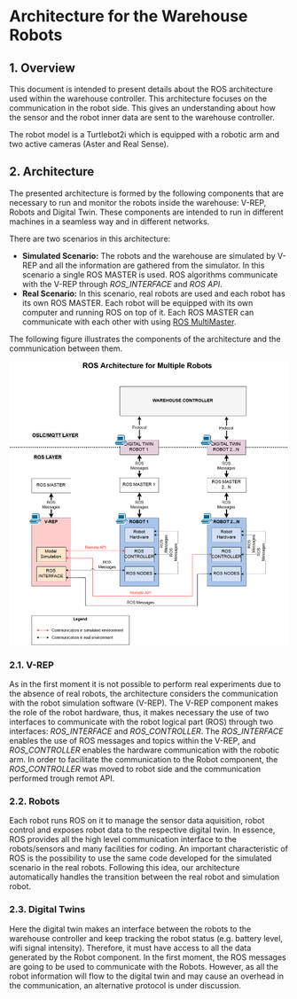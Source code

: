 # Architecture for the Warehouse Robots

## 1. Overview

This document is intended to present details about the ROS architecture used within the warehouse controller. 
This architecture focuses on the communication in the robot side. This gives an understanding about how the sensor and
the robot inner data are sent to the warehouse controller.

The robot model is a Turtlebot2i which is equipped with a robotic arm and two active cameras (Aster and Real Sense).

## 2. Architecture

The  presented architecture is formed by the following components that are necessary to run and monitor the robots inside the
warehouse: V-REP, Robots and Digital Twin. These components are intended to run in different machines in a seamless way
and in different networks. 

There are two scenarios in this architecture: 

- **Simulated Scenario:** The robots and the warehouse are simulated by V-REP and all the information are gathered from the simulator. In this scenario a single ROS MASTER is used. ROS algorithms communicate with the V-REP through *ROS_INTERFACE* and *ROS API*.
- **Real Scenario:** In this scenario, real robots are used and each robot has its own ROS MASTER. Each robot will be equipped with its own computer and running ROS on top of it. Each ROS MASTER can communicate with each other with using [ROS MultiMaster](http://wiki.ros.org/ROS/Tutorials/MultipleMachines). 

The following figure illustrates the components of the architecture and the communication
between them.

![ROS Architecture](https://github.com/EricssonResearch/scott-eu/blob/simulation-ros/simulation-ros/doc/ROS_multirobot_architecture.png)

### 2.1. V-REP

As in the first moment it is not possible to perform real experiments due to the absence of real robots, the
architecture considers the communication with the robot simulation software (V-REP). The V-REP component makes the role
of the robot hardware, thus, it makes necessary the use of two interfaces to communicate with the robot logical part
(ROS) through two interfaces: *ROS_INTERFACE* and *ROS_CONTROLLER*. The *ROS_INTERFACE* enables the use of ROS messages and
topics within the V-REP, and *ROS_CONTROLLER* enables the hardware communication with the robotic arm. In order to
facilitate the communication to the Robot component, the *ROS_CONTROLLER* was moved to robot side and the communication
performed trough remot API.


### 2.2. Robots

Each robot runs ROS on it to manage the sensor data aquisition, robot control and exposes robot data to the respective digital
twin. In essence, ROS provides all the high level communication interface to the robots/sensors and many facilities for
coding. An important characteristic of ROS is the possibility to use the same code developed for the
simulated scenario in the real robots. Following this idea, our architecture automatically handles the transition between the real
robot and simulation robot.


### 2.3. Digital Twins

Here the digital twin makes an interface between the robots to the warehouse controller and keep tracking the robot
status (e.g. battery level, wifi signal intensity). Therefore, it must have access to all the data generated by the
Robot component. In the first moment, the ROS messages are going to be used to communicate with the Robots. However, as all
the robot information will flow to the digital twin and may cause an overhead in the communication, an alternative
protocol is under discussion.
